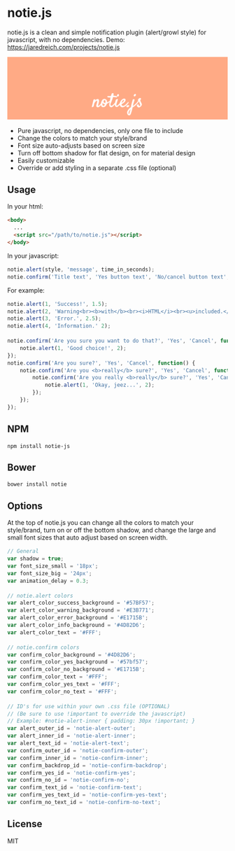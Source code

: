 # notie.js

notie.js is a clean and simple notification plugin (alert/growl style) for javascript, with no dependencies.
Demo: https://jaredreich.com/projects/notie.js

![Alt text](/demo.gif?raw=true "Demo")

* Pure javascript, no dependencies, only one file to include
* Change the colors to match your style/brand
* Font size auto-adjusts based on screen size
* Turn off bottom shadow for flat design, on for material design
* Easily customizable
* Override or add styling in a separate .css file (optional)

## Usage
In your html:
```html
<body>
  ...
  <script src="/path/to/notie.js"></script>
</body>
```
In your javascript:
```javascript
notie.alert(style, 'message', time_in_seconds);
notie.confirm('Title text', 'Yes button text', 'No/cancel button text', yes_callback)
```
For example:
```javascript
notie.alert(1, 'Success!', 1.5);
notie.alert(2, 'Warning<br><b>with</b><br><i>HTML</i><br><u>included.</u>', 2);
notie.alert(3, 'Error.', 2.5);
notie.alert(4, 'Information.' 2);

notie.confirm('Are you sure you want to do that?', 'Yes', 'Cancel', function() {
    notie.alert(1, 'Good choice!', 2);
});
notie.confirm('Are you sure?', 'Yes', 'Cancel', function() {
    notie.confirm('Are you <b>really</b> sure?', 'Yes', 'Cancel', function() {
        notie.confirm('Are you really <b>really</b> sure?', 'Yes', 'Cancel', function() {
            notie.alert(1, 'Okay, jeez...', 2);
        });
    });
});
```

## NPM
```
npm install notie-js
```

## Bower
```
bower install notie
```

## Options
At the top of notie.js you can change all the colors to match your style/brand, turn on or off the bottom shadow, and change the large and small font sizes that auto adjust based on screen width.
```javascript
// General
var shadow = true;
var font_size_small = '18px';
var font_size_big = '24px';
var animation_delay = 0.3;

// notie.alert colors
var alert_color_success_background = '#57BF57';
var alert_color_warning_background = '#E3B771';
var alert_color_error_background = '#E1715B';
var alert_color_info_background = '#4D82D6';
var alert_color_text = '#FFF';

// notie.confirm colors
var confirm_color_background = '#4D82D6';
var confirm_color_yes_background = '#57bf57';
var confirm_color_no_background = '#E1715B';
var confirm_color_text = '#FFF';
var confirm_color_yes_text = '#FFF';
var confirm_color_no_text = '#FFF';

// ID's for use within your own .css file (OPTIONAL)
// (Be sure to use !important to override the javascript)
// Example: #notie-alert-inner { padding: 30px !important; }
var alert_outer_id = 'notie-alert-outer';
var alert_inner_id = 'notie-alert-inner';
var alert_text_id = 'notie-alert-text';
var confirm_outer_id = 'notie-confirm-outer';
var confirm_inner_id = 'notie-confirm-inner';
var confirm_backdrop_id = 'notie-confirm-backdrop';
var confirm_yes_id = 'notie-confirm-yes';
var confirm_no_id = 'notie-confirm-no';
var confirm_text_id = 'notie-confirm-text';
var confirm_yes_text_id = 'notie-confirm-yes-text';
var confirm_no_text_id = 'notie-confirm-no-text';
```

## License
MIT